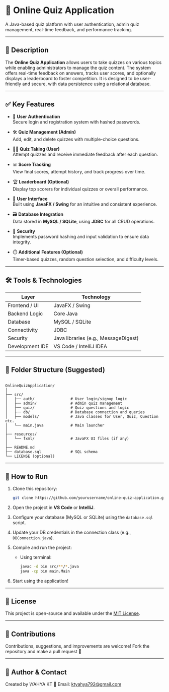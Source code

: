 # 🧠 Online Quiz Application

A Java-based quiz platform with user authentication, admin quiz management, real-time feedback, and performance tracking.

---

## 📌 Description

The **Online Quiz Application** allows users to take quizzes on various topics while enabling administrators to manage the quiz content. The system offers real-time feedback on answers, tracks user scores, and optionally displays a leaderboard to foster competition. It is designed to be user-friendly and secure, with data persistence using a relational database.

---

## ✅ Key Features

- 🔐 **User Authentication**  
  Secure login and registration system with hashed passwords.

- 🛠️ **Quiz Management (Admin)**  
  Add, edit, and delete quizzes with multiple-choice questions.

- 🧑‍🎓 **Quiz Taking (User)**  
  Attempt quizzes and receive immediate feedback after each question.

- 📊 **Score Tracking**  
  View final scores, attempt history, and track progress over time.

- 🏆 **Leaderboard (Optional)**  
  Display top scorers for individual quizzes or overall performance.

- 🎨 **User Interface**  
  Built using **JavaFX / Swing** for an intuitive and consistent experience.

- 🗃️ **Database Integration**  
  Data stored in **MySQL / SQLite**, using **JDBC** for all CRUD operations.

- 🔐 **Security**  
  Implements password hashing and input validation to ensure data integrity.

- ⏱️ **Additional Features (Optional)**  
  Timer-based quizzes, random question selection, and difficulty levels.

---

## 🛠️ Tools & Technologies

| Layer            | Technology              |
|------------------|--------------------------|
| Frontend / UI    | JavaFX / Swing           |
| Backend Logic    | Core Java                |
| Database         | MySQL / SQLite           |
| Connectivity     | JDBC                     |
| Security         | Java libraries (e.g., MessageDigest) |
| Development IDE  | VS Code / IntelliJ IDEA  |

---

## 📁 Folder Structure (Suggested)

```

OnlineQuizApplication/
│
├── src/
│   ├── auth/                # User login/signup logic
│   ├── admin/               # Admin quiz management
│   ├── quiz/                # Quiz questions and logic
│   ├── db/                  # Database connection and queries
│   ├── models/              # Java classes for User, Quiz, Question etc.
│   └── main.java            # Main launcher
│
├── resources/
│   └── fxml/                # JavaFX UI files (if any)
│
├── README.md
├── database.sql             # SQL schema
└── LICENSE (optional)

````

---

## 🧪 How to Run

1. Clone this repository:
   ```bash
   git clone https://github.com/yourusername/online-quiz-application.git


2. Open the project in **VS Code** or **IntelliJ**.

3. Configure your database (MySQL or SQLite) using the `database.sql` script.

4. Update your DB credentials in the connection class (e.g., `DBConnection.java`).

5. Compile and run the project:

   * Using terminal:

     ```bash
     javac -d bin src/**/*.java
     java -cp bin main.Main
     ```

6. Start using the application!

---

## 📌 License

This project is open-source and available under the [MIT License](LICENSE).

---

## 🙌 Contributions

Contributions, suggestions, and improvements are welcome! Fork the repository and make a pull request 🚀

---

## 🔗 Author & Contact

Created by \YAHYA KT
📧 Email: [ktyahya792@gmail.com](mailto:ktyahya792.email@example.com)



